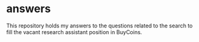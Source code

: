 # answers
This repository holds my answers to the questions related to the search to fill the vacant research assistant position in BuyCoins. 
